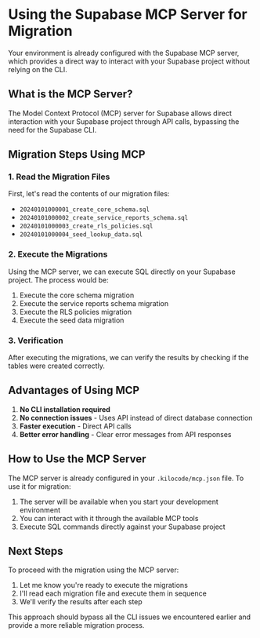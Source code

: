 # Using the Supabase MCP Server for Migration

Your environment is already configured with the Supabase MCP server, which provides a direct way to interact with your Supabase project without relying on the CLI.

## What is the MCP Server?

The Model Context Protocol (MCP) server for Supabase allows direct interaction with your Supabase project through API calls, bypassing the need for the Supabase CLI.

## Migration Steps Using MCP

### 1. Read the Migration Files

First, let's read the contents of our migration files:

- `20240101000001_create_core_schema.sql`
- `20240101000002_create_service_reports_schema.sql`
- `20240101000003_create_rls_policies.sql`
- `20240101000004_seed_lookup_data.sql`

### 2. Execute the Migrations

Using the MCP server, we can execute SQL directly on your Supabase project. The process would be:

1. Execute the core schema migration
2. Execute the service reports schema migration
3. Execute the RLS policies migration
4. Execute the seed data migration

### 3. Verification

After executing the migrations, we can verify the results by checking if the tables were created correctly.

## Advantages of Using MCP

1. **No CLI installation required**
2. **No connection issues** - Uses API instead of direct database connection
3. **Faster execution** - Direct API calls
4. **Better error handling** - Clear error messages from API responses

## How to Use the MCP Server

The MCP server is already configured in your `.kilocode/mcp.json` file. To use it for migration:

1. The server will be available when you start your development environment
2. You can interact with it through the available MCP tools
3. Execute SQL commands directly against your Supabase project

## Next Steps

To proceed with the migration using the MCP server:

1. Let me know you're ready to execute the migrations
2. I'll read each migration file and execute them in sequence
3. We'll verify the results after each step

This approach should bypass all the CLI issues we encountered earlier and provide a more reliable migration process.